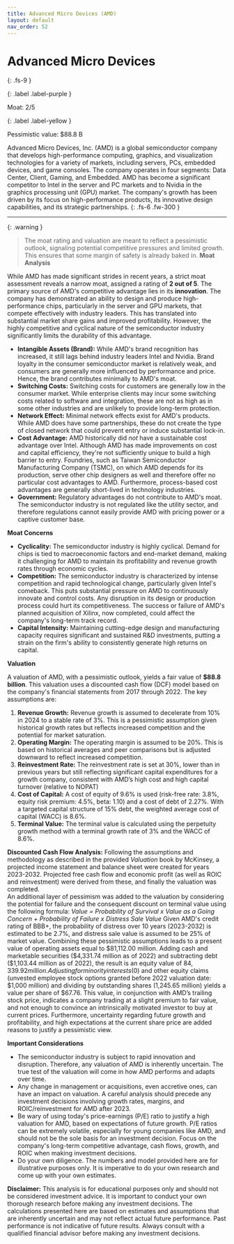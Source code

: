 ```yaml
---
title: Advanced Micro Devices (AMD)
layout: default
nav_order: 52
---
```


# Advanced Micro Devices
{: .fs-9 }

{: .label .label-purple }

Moat: 2/5

{: .label .label-yellow }

Pessimistic value: $88.8 B

Advanced Micro Devices, Inc. (AMD) is a global semiconductor company that develops high-performance computing, graphics, and visualization technologies for a variety of markets, including servers, PCs, embedded devices, and game consoles. The company operates in four segments: Data Center, Client, Gaming, and Embedded.  AMD has become a significant competitor to Intel in the server and PC markets and to Nvidia in the graphics processing unit (GPU) market.  The company's growth has been driven by its focus on high-performance products, its innovative design capabilities, and its strategic partnerships.
{: .fs-6 .fw-300 }

---

{: .warning } 
>The moat rating and valuation are meant to reflect a pessimistic outlook, signaling potential competitive pressures and limited growth. This ensures that some margin of safety is already baked in.
**Moat Analysis**

While AMD has made significant strides in recent years, a strict moat assessment reveals a narrow moat, assigned a rating of **2 out of 5**. The primary source of AMD's competitive advantage lies in its **innovation**. The company has demonstrated an ability to design and produce high-performance chips, particularly in the server and GPU markets, that compete effectively with industry leaders.  This has translated into substantial market share gains and improved profitability. However, the highly competitive and cyclical nature of the semiconductor industry significantly limits the durability of this advantage.

* **Intangible Assets (Brand):** While AMD's brand recognition has increased, it still lags behind industry leaders Intel and Nvidia. Brand loyalty in the consumer semiconductor market is relatively weak, and consumers are generally more influenced by performance and price. Hence, the brand contributes minimally to AMD's moat.
* **Switching Costs:** Switching costs for customers are generally low in the consumer market.  While enterprise clients may incur some switching costs related to software and integration, these are not as high as in some other industries and are unlikely to provide long-term protection.
* **Network Effect:** Minimal network effects exist for AMD's products. While AMD does have some partnerships, these do not create the type of closed network that could prevent entry or induce substantial lock-in.
* **Cost Advantage:** AMD historically did *not* have a sustainable cost advantage over Intel. Although AMD has made improvements on cost and capital efficiency, they're not sufficiently unique to build a high barrier to entry.  Foundries, such as Taiwan Semiconductor Manufacturing Company (TSMC), on which AMD depends for its production, serve other chip designers as well and therefore offer no particular cost advantages to AMD. Furthermore, process-based cost advantages are generally short-lived in technology industries.
* **Government:** Regulatory advantages do not contribute to AMD's moat.  The semiconductor industry is not regulated like the utility sector, and therefore regulations cannot easily provide AMD with pricing power or a captive customer base.

**Moat Concerns**

* **Cyclicality:** The semiconductor industry is highly cyclical.  Demand for chips is tied to macroeconomic factors and end-market demand, making it challenging for AMD to maintain its profitability and revenue growth rates through economic cycles.
* **Competition:**  The semiconductor industry is characterized by intense competition and rapid technological change, particularly given Intel's comeback. This puts substantial pressure on AMD to continuously innovate and control costs.  Any disruption in its design or production process could hurt its competitiveness. The success or failure of AMD's planned acquisition of Xilinx, now completed, could affect the company's long-term track record.
* **Capital Intensity:** Maintaining cutting-edge design and manufacturing capacity requires significant and sustained R&D investments, putting a strain on the firm's ability to consistently generate high returns on capital.

**Valuation**

A valuation of AMD, with a pessimistic outlook, yields a fair value of **\$88.8 billion**. This valuation uses a discounted cash flow (DCF) model based on the company's financial statements from 2017 through 2022. The key assumptions are:

1. **Revenue Growth:**  Revenue growth is assumed to decelerate from 10% in 2024 to a stable rate of 3%. This is a pessimistic assumption given historical growth rates but reflects increased competition and the potential for market saturation.
2. **Operating Margin:**  The operating margin is assumed to be 20%. This is based on historical averages and peer comparisons but is adjusted downward to reflect increased competition.
3. **Reinvestment Rate:** The reinvestment rate is set at 30%, lower than in previous years but still reflecting significant capital expenditures for a growth company, consistent with AMD’s high cost and high capital turnover (relative to NOPAT)
4. **Cost of Capital:**  A cost of equity of 9.6% is used (risk-free rate: 3.8%, equity risk premium: 4.5%, beta: 1.10) and a cost of debt of 2.27%.  With a targeted capital structure of 15% debt, the weighted average cost of capital (WACC) is 8.6%.
5. **Terminal Value:** The terminal value is calculated using the perpetuity growth method with a terminal growth rate of 3% and the WACC of 8.6%.

**Discounted Cash Flow Analysis:**
Following the assumptions and methodology as described in the provided *Valuation* book by McKinsey, a projected income statement and balance sheet were created for years 2023-2032. Projected free cash flow and economic profit (as well as ROIC and reinvestment) were derived from these, and finally the valuation was completed.  
An additional layer of pessimism was added to the valuation by considering the potential for failure and the consequent discount on terminal value using the following formula:
*Value = Probability of Survival x Value as a Going Concern + Probability of Failure x Distress Sale Value*
Given AMD's credit rating of BBB+, the probability of distress over 10 years (2023-2032) is estimated to be 2.7%, and distress sale value is assumed to be 25% of market value.
Combining these pessimistic assumptions leads to a present value of operating assets equal to \$81,112.00 million.
Adding cash and marketable securities (\$4,331.74 million as of 2022) and subtracting debt (\$1,103.44 million as of 2022), the result is an equity value of $84,339.92 million.
Adjusting for minority interests ($0) and other equity claims (unvested employee stock options granted before 2022 valuation date: \$1,000 million) and dividing by outstanding shares (1,245.65 million) yields a value per share of \$67.76. This value, in conjunction with AMD’s trailing stock price, indicates a company trading at a slight premium to fair value, and not enough to convince an intrinsically motivated investor to buy at current prices.  Furthermore, uncertainty regarding future growth and profitability, and high expectations at the current share price are added reasons to justify a pessimistic view. 

**Important Considerations**

* The semiconductor industry is subject to rapid innovation and disruption.  Therefore, any valuation of AMD is inherently uncertain.  The true test of the valuation will come in how AMD performs and adapts over time.
* Any change in management or acquisitions, even accretive ones, can have an impact on valuation. A careful analysis should precede any investment decisions involving growth rates, margins, and ROIC/reinvestment for AMD after 2023. 
* Be wary of using today's price-earnings (P/E) ratio to justify a high valuation for AMD, based on expectations of future growth.  P/E ratios can be extremely volatile, especially for young companies like AMD, and should not be the sole basis for an investment decision.  Focus on the company's long-term competitive advantage, cash flows, growth, and ROIC when making investment decisions.
* Do your own diligence. The numbers and model provided here are for illustrative purposes only. It is imperative to do your own research and come up with your own estimates.


**Disclaimer:** This analysis is for educational purposes only and should not be considered investment advice.  It is important to conduct your own thorough research before making any investment decisions. The calculations presented here are based on estimates and assumptions that are inherently uncertain and may not reflect actual future performance.  Past performance is not indicative of future results.  Always consult with a qualified financial advisor before making any investment decisions.
